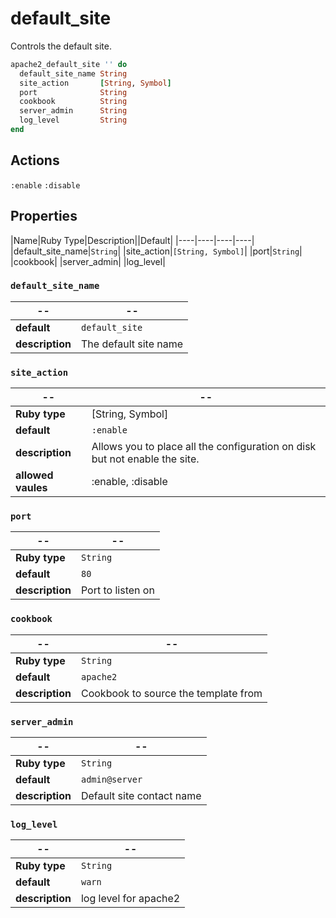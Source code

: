 # default_site

Controls the default site.

```ruby
apache2_default_site '' do
  default_site_name String
  site_action       [String, Symbol]
  port              String
  cookbook          String
  server_admin      String
  log_level         String
end
```

## Actions

`:enable`
`:disable`

## Properties

|Name|Ruby Type|Description||Default|
|----|----|----|----|
|default_site_name|`String`|
|site_action|`[String, Symbol]`|
|port|`String`|
|cookbook|
|server_admin|
|log_level|

### `default_site_name`

| --              | --                    |
| --------------- | --------------------- |
| **default**     | `default_site`        |
| **description** | The default site name |

### `site_action`

| --                 | --                                                                         |
| ------------------ | -------------------------------------------------------------------------- |
| **Ruby type**      | [String, Symbol]                                                           |
| **default**        | `:enable`                                                                  |
| **description**    | Allows you to place all the configuration on disk but not enable the site. |
| **allowed vaules** | :enable, :disable                                                          |

### `port`

| --              | --                |
| --------------- | ----------------- |
| **Ruby type**   | `String`          |
| **default**     | `80`              |
| **description** | Port to listen on |

### `cookbook`

| --              | --                                   |
| --------------- | ------------------------------------ |
| **Ruby type**   | `String`                             |
| **default**     | `apache2`                            |
| **description** | Cookbook to source the template from |

### `server_admin`

| --              | --                        |
| --------------- | ------------------------- |
| **Ruby type**   | `String`                  |
| **default**     | `admin@server`            |
| **description** | Default site contact name |

### `log_level`

| --              | --                    |
| --------------- | --------------------- |
| **Ruby type**   | `String`              |
| **default**     | `warn`                |
| **description** | log level for apache2 |
